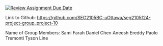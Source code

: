 [![Review Assignment Due Date](https://classroom.github.com/assets/deadline-readme-button-22041afd0340ce965d47ae6ef1cefeee28c7c493a6346c4f15d667ab976d596c.svg)](https://classroom.github.com/a/_bwx64jP)

Link to Github: https://github.com/SEG2105BC-uOttawa/seg2105f24-project-group_project-10

Name of Group Members: 
Sami Farah
Daniel Chen
Aneesh Ereddy
Paolo Tremonti
Tyson Line




